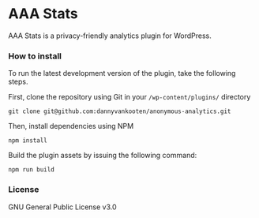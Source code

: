 AAA Stats
===========

AAA Stats is a privacy-friendly analytics plugin for WordPress. 

### How to install

To run the latest development version of the plugin, take the following steps.

First, clone the repository using Git in your `/wp-content/plugins/` directory
```
git clone git@github.com:dannyvankooten/anonymous-analytics.git
```
Then, install dependencies using NPM
```
npm install
```

Build the plugin assets by issuing the following command:
``` 
npm run build
```

### License

GNU General Public License v3.0